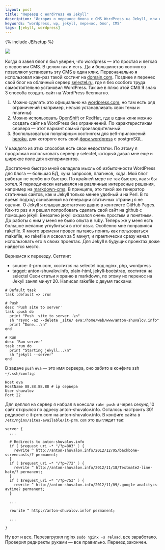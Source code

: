 ```yaml
---
layout: post
title: "Переезд с WordPress на Jekyll"
description: "История о переносе блога с CMS WordPress на Jekyll, или о том, как увеличить производительность wordpress в сотни раз"
keywords: "wordpress, wp, jekyll, перенос, блог, CMS" 
tags: [jekyll, wordpress]
---
```

{% include JB/setup %}

![](http://31808.selcdn.ru/it-prm/pics/jekyll.png) 
<br>
<br>
Когда я завел блог я был уверен, что wordpress — это простая и легкая в освоении CMS. В целом так и есть. Да и большинство хостингов позволяют установить эту CMS в один клик. Первоначально я использовал как-раз такой хостинг на [domain.com][]. Позднее я перенес свой блог на облачный сервер [selectel.ru][], где я без особого труда самостоятельно установил WordPress. Так же в плюс этой CMS Я знаю 3 способа создать сайт на WordPress бесплатно. 
1.	Можно сделать это официально на [wordpress.com][], но там есть ряд ограничений (например, нельзя устанавливать свои темы и плагины)
2.	Можно использовать [OpenShift][] от RedHat, где в один клик можно создать сайт на WordPress без ограничений. По характеристикам сервера — этот вариант самый производительный
3.	Воспользоваться популярным хостингом для веб-приложений [heroku][], для которого есть свой [форк wordpress][] с postgreSQL.  

У каждого из этих способов есть свои недостатки. По этому я продолжал использовать сервер у selectel, который давал мне еще и широкое поле для экспериментов. 

Достаточно быстро мной овладела мысль об избыточности WordPress для блога — большая БД, куча запросов, плагинов, кода. 
Мой блог работал не особенно быстро. По крайней мере не так быстро, как я бы хотел. Я периодически натыкался на различные интересные решения, например на [markdown-cms][]. В принципе, это такой же генератор статичных сайтов, как и Jekyll только менее удобный и на Perl. В то время подход основанный на генерации статичных страниц я не оценил. О Jekyll я слышал достаточно давно в контексте GitHub Pages. Как-то раз и я решил попробовать сделать свой сайт на github с помощью jekyll. Внезапно jekyll оказался очень простым и понятным. До работы с ним у меня не было опыта в ruby. Теперь же у меня есть большое желание углубиться в этот язык. Особенно мне понравился rakefile. Я много времени провел пытаясь понять как пользоваться makefile, но rakefile я освоил за 5 минут, и практически сразу начал использовать его в своих проектах. Для Jekyll в будущих проектах доже найдется место.

Вернемся к переезду. Сеттинг: 
*	source: it-prm.com, хостится на selectel под nginx, php, wordpress
*	tagget: anton-shuvalov.info, plain-html, jekyll-bootstrap, хостится на selectel
Свои статьи я храню в markdown, по этому их перенос на Jekyll занял минут 20. Написал rakefile с двумя тасками:

<pre><code># Default task
task :default => :run

# Push 
desc 'Push site to server'
task :push do
  print "Push _site to server..\n"
  sh "rsync -az --delete _site/ eva:/home/web/www/anton-shuvalov.info"
  print "Done...\n"
end

# Run
desc 'Run server'
task :run do
  print "Starting jekyll...\n"
  sh "jekyll --server"
end
</code></pre>

В задаче `push` `eva` — это имя сервера, оно забито в конфиге ssh `~/.ssh/config`: 

<pre><code>Host eva
HostName 88.88.88.88 # ip сервера
User shuvalov
Port 22
</code></pre>
Для деплоя на сервер я набрал в консоли `rake push` и через секунд 10 сайт открылся по адресу anton-shuvalov.info. Осталось настроить 301 редирект с it-prm.com на anton-shuvalov.info. В конфиге сайта в `/etc/nginx/sites-available/it-prm.com` это выглядит так: 

<pre><code>server {
  ...

  # Redirects to anton-shuvalov.info
  if ( $request_uri ~* "/?p=803" ) { 
    rewrite ^ http://anton-shuvalov.info/2012/12/05/backbone-screencasts/? permanent; 
  }
  if ( $request_uri ~* "/?p=772" ) { 
    rewrite ^ http://anton-shuvalov.info/2012/11/18/Textmate2-line-hate/? permanent; 
  }
  if ( $request_uri ~* "/?p=753" ) { 
    rewrite ^ http://anton-shuvalov.info/2012/11/09/.google-analitycs-avtime? permanent; 
  }

  ...

  rewrite ^ http://anton-shuvalov.info? permanent;
  
  ...
		
}
</code></pre> 

Ну вот и все. Перезагрузил nginx `sudo nginx -s reload`, все заработало. Проверил редиректы руками — все правильно. Переезд закончен.

[domain.com]: http://domain.com
[selectel.ru]: http://selectel.ru
[wordpress.com]: http://wordpress.com
[OpenShift]: https://openshift.redhat.com/
[heroku]: http://www.heroku.com/
[форк wordpress]: https://github.com/mhoofman/wordpress-heroku
[markdown-cms]: https://github.com/fletcher/MultiMarkdown-CMS